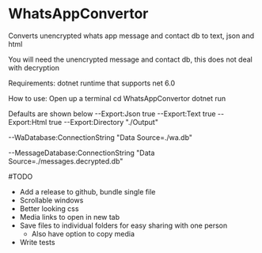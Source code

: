 # WhatsAppConvertor
Converts unencrypted whats app message and contact db to text, json and html

You will need the unencrypted message and contact db, this does not deal with decryption

Requirements:
dotnet runtime that supports net 6.0

How to use:
Open up a terminal
cd WhatsAppConvertor
dotnet run

Defaults are shown below
--Export:Json true
--Export:Text true
--Export:Html true
--Export:Directory "./Output"

--WaDatabase:ConnectionString "Data Source=./wa.db"

--MessageDatabase:ConnectionString "Data Source=./messages.decrypted.db"

#TODO
 - Add a release to github, bundle single file
 - Scrollable windows
 - Better looking css
 - Media links to open in new tab
 - Save files to individual folders for easy sharing with one person
   - Also have option to copy media
 - Write tests
